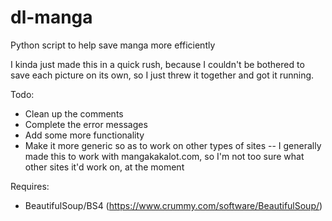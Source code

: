 # dl-manga
Python script to help save manga more efficiently

I kinda just made this in a quick rush, because I couldn't be bothered to save each picture on its own, so I just threw it together and got it running.

Todo:
- Clean up the comments
- Complete the error messages
- Add some more functionality
- Make it more generic so as to work on other types of sites -- I generally made this to work with mangakakalot.com, so I'm not too sure what other sites it'd work on, at the moment

Requires:
- BeautifulSoup/BS4 (https://www.crummy.com/software/BeautifulSoup/)
